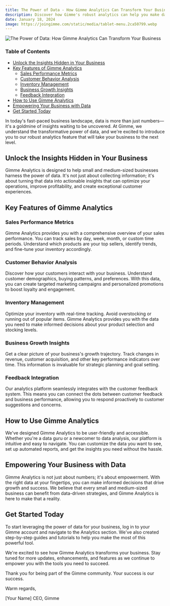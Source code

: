 ```yaml
---
title: The Power of Data - How Gimme Analytics Can Transform Your Business
description: Discover how Gimme's robust analytics can help you make data-driven decisions, optimize operations, and boost profitability.
date: January 18, 2024
image: https://joingimme.com/static/media/tablet-menu.2ca50799.webp
---
```


![The Power of Data: How Gimme Analytics Can Transform Your Business](https://joingimme.com/static/media/tablet-menu.2ca50799.webp)

### Table of Contents

- [Unlock the Insights Hidden in Your Business](#unlock-the-insights-hidden-in-your-business)
- [Key Features of Gimme Analytics](#key-features-of-gimme-analytics)
  - [Sales Performance Metrics](#sales-performance-metrics)
  - [Customer Behavior Analysis](#customer-behavior-analysis)
  - [Inventory Management](#inventory-management)
  - [Business Growth Insights](#business-growth-insights)
  - [Feedback Integration](#feedback-integration)
- [How to Use Gimme Analytics](#how-to-use-gimme-analytics)
- [Empowering Your Business with Data](#empowering-your-business-with-data)
- [Get Started Today](#get-started-today)

In today's fast-paced business landscape, data is more than just numbers—it's a goldmine of insights waiting to be uncovered. At Gimme, we understand the transformative power of data, and we're excited to introduce you to our robust analytics feature that will take your business to the next level.

## Unlock the Insights Hidden in Your Business

Gimme Analytics is designed to help small and medium-sized businesses harness the power of data. It's not just about collecting information; it's about turning that data into actionable insights that can optimize your operations, improve profitability, and create exceptional customer experiences.

## Key Features of Gimme Analytics

### Sales Performance Metrics

Gimme Analytics provides you with a comprehensive overview of your sales performance. You can track sales by day, week, month, or custom time periods. Understand which products are your top sellers, identify trends, and fine-tune your inventory accordingly.

### Customer Behavior Analysis

Discover how your customers interact with your business. Understand customer demographics, buying patterns, and preferences. With this data, you can create targeted marketing campaigns and personalized promotions to boost loyalty and engagement.

### Inventory Management

Optimize your inventory with real-time tracking. Avoid overstocking or running out of popular items. Gimme Analytics provides you with the data you need to make informed decisions about your product selection and stocking levels.

### Business Growth Insights

Get a clear picture of your business's growth trajectory. Track changes in revenue, customer acquisition, and other key performance indicators over time. This information is invaluable for strategic planning and goal setting.

### Feedback Integration

Our analytics platform seamlessly integrates with the customer feedback system. This means you can connect the dots between customer feedback and business performance, allowing you to respond proactively to customer suggestions and concerns.

## How to Use Gimme Analytics

We've designed Gimme Analytics to be user-friendly and accessible. Whether you're a data guru or a newcomer to data analysis, our platform is intuitive and easy to navigate. You can customize the data you want to see, set up automated reports, and get the insights you need without the hassle.

## Empowering Your Business with Data

Gimme Analytics is not just about numbers; it's about empowerment. With the right data at your fingertips, you can make informed decisions that drive growth and success. We believe that every small and medium-sized business can benefit from data-driven strategies, and Gimme Analytics is here to make that a reality.

## Get Started Today

To start leveraging the power of data for your business, log in to your Gimme account and navigate to the Analytics section. We've also created step-by-step guides and tutorials to help you make the most of this powerful tool.

We're excited to see how Gimme Analytics transforms your business. Stay tuned for more updates, enhancements, and features as we continue to empower you with the tools you need to succeed.

Thank you for being part of the Gimme community. Your success is our success.

Warm regards,

[Your Name]
CEO, Gimme
